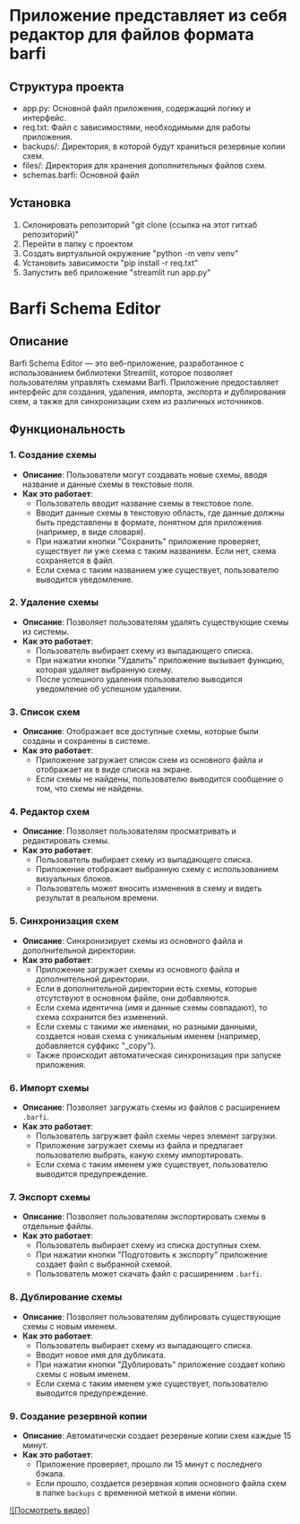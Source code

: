 # Приложение представляет из себя редактор для файлов формата barfi

## Структура проекта
- app.py: Основной файл приложения, содержащий логику и интерфейс.
- req.txt: Файл с зависимостями, необходимыми для работы приложения.
- backups/: Директория, в которой будут храниться резервные копии схем.
- files/: Директория для хранения дополнительных файлов схем.
- schemas.barfi: Основной файл

## Установка

1. Склонировать репозиторий "git clone (ссылка на этот гитхаб репозиторий)"
2. Перейти в папку с проектом
3. Создать виртуальной окружение "python -m venv venv"
4. Установить зависимости "pip install -r req.txt"
5. Запустить веб приложение "streamlit run app.py"

# Barfi Schema Editor

## Описание

Barfi Schema Editor — это веб-приложение, разработанное с использованием библиотеки Streamlit, которое позволяет пользователям управлять схемами Barfi. Приложение предоставляет интерфейс для создания, удаления, импорта, экспорта и дублирования схем, а также для синхронизации схем из различных источников.

## Функциональность

### 1. Создание схемы

- **Описание**: Пользователи могут создавать новые схемы, вводя название и данные схемы в текстовые поля.
- **Как это работает**:
  - Пользователь вводит название схемы в текстовое поле.
  - Вводит данные схемы в текстовую область, где данные должны быть представлены в формате, понятном для приложения (например, в виде словаря).
  - При нажатии кнопки "Сохранить" приложение проверяет, существует ли уже схема с таким названием. Если нет, схема сохраняется в файл.
  - Если схема с таким названием уже существует, пользователю выводится уведомление.

### 2. Удаление схемы

- **Описание**: Позволяет пользователям удалять существующие схемы из системы.
- **Как это работает**:
  - Пользователь выбирает схему из выпадающего списка.
  - При нажатии кнопки "Удалить" приложение вызывает функцию, которая удаляет выбранную схему.
  - После успешного удаления пользователю выводится уведомление об успешном удалении.

### 3. Список схем

- **Описание**: Отображает все доступные схемы, которые были созданы и сохранены в системе.
- **Как это работает**:
  - Приложение загружает список схем из основного файла и отображает их в виде списка на экране.
  - Если схемы не найдены, пользователю выводится сообщение о том, что схемы не найдены.

### 4. Редактор схем

- **Описание**: Позволяет пользователям просматривать и редактировать схемы.
- **Как это работает**:
  - Пользователь выбирает схему из выпадающего списка.
  - Приложение отображает выбранную схему с использованием визуальных блоков.
  - Пользователь может вносить изменения в схему и видеть результат в реальном времени.

### 5. Синхронизация схем

- **Описание**: Синхронизирует схемы из основного файла и дополнительной директории.
- **Как это работает**:
  - Приложение загружает схемы из основного файла и дополнительной директории.
  - Если в дополнительной директории есть схемы, которые отсутствуют в основном файле, они добавляются.
  - Если схема идентична (имя и данные схемы совпадают), то схема сохранится без изменений.
  - Если схемы с такими же именами, но разными данными, создается новая схема с уникальным именем (например, добавляется суффикс "_copy").
  - Также происходит автоматическая синхронизация при запуске приложения.

### 6. Импорт схемы

- **Описание**: Позволяет загружать схемы из файлов с расширением `.barfi`.
- **Как это работает**:
  - Пользователь загружает файл схемы через элемент загрузки.
  - Приложение загружает схемы из файла и предлагает пользователю выбрать, какую схему импортировать.
  - Если схема с таким именем уже существует, пользователю выводится предупреждение.

### 7. Экспорт схемы

- **Описание**: Позволяет пользователям экспортировать схемы в отдельные файлы.
- **Как это работает**:
  - Пользователь выбирает схему из списка доступных схем.
  - При нажатии кнопки "Подготовить к экспорту" приложение создает файл с выбранной схемой.
  - Пользователь может скачать файл с расширением `.barfi`.

### 8. Дублирование схемы

- **Описание**: Позволяет пользователям дублировать существующие схемы с новым именем.
- **Как это работает**:
  - Пользователь выбирает схему из выпадающего списка.
  - Вводит новое имя для дубликата.
  - При нажатии кнопки "Дублировать" приложение создает копию схемы с новым именем.
  - Если схема с таким именем уже существует, пользователю выводится предупреждение.

### 9. Создание резервной копии

- **Описание**: Автоматически создает резервные копии схем каждые 15 минут.
- **Как это работает**:
  - Приложение проверяет, прошло ли 15 минут с последнего бэкапа.
  - Если прошло, создается резервная копия основного файла схем в папке `backups` с временной меткой в имени копии.

[![Посмотреть видео]](https://youtu.be/etZulc7WluA?si=9gpmlnSySLoPVxYQ)

